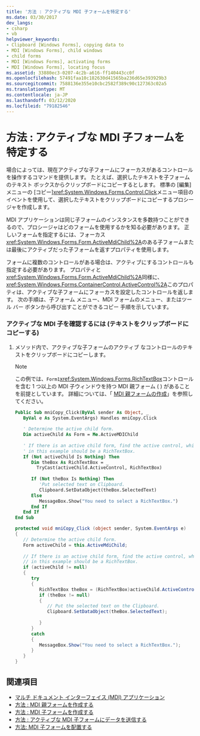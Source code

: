 ```yaml
---
title: '方法 : アクティブな MDI 子フォームを特定する'
ms.date: 03/30/2017
dev_langs:
- csharp
- vb
helpviewer_keywords:
- Clipboard [Windows Forms], copying data to
- MDI [Windows Forms], child windows
- child forms
- MDI [Windows Forms], activating forms
- MDI [Windows Forms], locating focus
ms.assetid: 33880ec3-0207-4c2b-a616-ff140443cc0f
ms.openlocfilehash: 57491faa10c182630d41565ba236d65e393929b3
ms.sourcegitcommit: 7588136e355e10cbc2582f389c90c127363c02a5
ms.translationtype: MT
ms.contentlocale: ja-JP
ms.lasthandoff: 03/12/2020
ms.locfileid: "79182546"
---
```

# <a name="how-to-determine-the-active-mdi-child"></a>方法 : アクティブな MDI 子フォームを特定する
場合によっては、現在アクティブな子フォームにフォーカスがあるコントロールを操作するコマンドを提供します。 たとえば、選択したテキストを子フォームのテキスト ボックスからクリップボードにコピーするとします。 標準の [編集] メニューの [コピー]<xref:System.Windows.Forms.Control.Click>メニュー項目のイベントを使用して、選択したテキストをクリップボードにコピーするプロシージャを作成します。  
  
 MDI アプリケーションは同じ子フォームのインスタンスを多数持つことができるので、プロシージャはどのフォームを使用するかを知る必要があります。 正しいフォームを指定するには、フォーカス<xref:System.Windows.Forms.Form.ActiveMdiChild%2A>のある子フォームまたは最後にアクティブだった子フォームを返すプロパティを使用します。  
  
 フォームに複数のコントロールがある場合は、アクティブにするコントロールも指定する必要があります。 プロパティと<xref:System.Windows.Forms.Form.ActiveMdiChild%2A>同様に、<xref:System.Windows.Forms.ContainerControl.ActiveControl%2A>このプロパティは、アクティブな子フォームにフォーカスを設定したコントロールを返します。 次の手順は、子フォーム メニュー、MDI フォームのメニュー、またはツール バー ボタンから呼び出すことができるコピー 手順を示しています。  
  
### <a name="to-determine-the-active-mdi-child-to-copy-its-text-to-the-clipboard"></a>アクティブな MDI 子を確認するには (テキストをクリップボードにコピーする)  
  
1. メソッド内で、アクティブな子フォームのアクティブ なコントロールのテキストをクリップボードにコピーします。  
  
    > [!NOTE]
    > この例では、`Form1`<xref:System.Windows.Forms.RichTextBox>コントロールを含む 1 つ以上の MDI 子ウィンドウを持つ MDI 親フォーム ( ) があることを前提としています。 詳細については、「 [MDI 親フォームの作成](how-to-create-mdi-parent-forms.md)」を参照してください。  
  
    ```vb  
    Public Sub mniCopy_Click(ByVal sender As Object, _  
       ByVal e As System.EventArgs) Handles mniCopy.Click  
  
       ' Determine the active child form.  
       Dim activeChild As Form = Me.ActiveMDIChild  
  
       ' If there is an active child form, find the active control, which  
       ' in this example should be a RichTextBox.  
       If (Not activeChild Is Nothing) Then  
          Dim theBox As RichTextBox = _  
            TryCast(activeChild.ActiveControl, RichTextBox)  
  
          If (Not theBox Is Nothing) Then  
             'Put selected text on Clipboard.  
             Clipboard.SetDataObject(theBox.SelectedText)  
          Else  
             MessageBox.Show("You need to select a RichTextBox.")  
          End If  
       End If  
    End Sub  
    ```  
  
    ```csharp  
    protected void mniCopy_Click (object sender, System.EventArgs e)  
    {  
       // Determine the active child form.  
       Form activeChild = this.ActiveMdiChild;  
  
       // If there is an active child form, find the active control, which  
       // in this example should be a RichTextBox.  
       if (activeChild != null)  
       {
          try  
          {  
             RichTextBox theBox = (RichTextBox)activeChild.ActiveControl;  
             if (theBox != null)  
             {  
                // Put the selected text on the Clipboard.  
                Clipboard.SetDataObject(theBox.SelectedText);  
  
             }  
          }  
          catch  
          {  
             MessageBox.Show("You need to select a RichTextBox.");  
          }  
       }  
    }  
    ```  
  
## <a name="see-also"></a>関連項目

- [マルチ ドキュメント インターフェイス (MDI) アプリケーション](multiple-document-interface-mdi-applications.md)
- [方法 : MDI 親フォームを作成する](how-to-create-mdi-parent-forms.md)
- [方法 : MDI 子フォームを作成する](how-to-create-mdi-child-forms.md)
- [方法 : アクティブな MDI 子フォームにデータを送信する](how-to-send-data-to-the-active-mdi-child.md)
- [方法: MDI 子フォームを配置する](how-to-arrange-mdi-child-forms.md)
